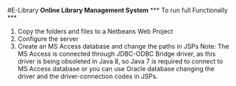 #E-Library
**Online Library Management System**
*** To run full Functionally ***
1. Copy the folders and files to a Netbeans Web Project
2. Configure the server
3. Create an MS Access database and change the paths in JSPs
Note: The MS Access is connected through JDBC-ODBC Bridge driver,
as this driver is being obsoleted in Java 8, so Java 7 is required to connect to MS Access database
or you can use Oracle database changing the driver and the driver-connection codes in JSPs.
